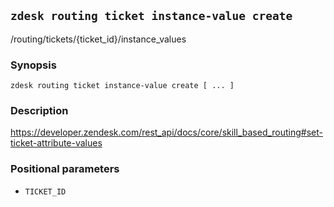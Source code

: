## `zdesk routing ticket instance-value create`

/routing/tickets/{ticket_id}/instance_values

### Synopsis

    zdesk routing ticket instance-value create [ ... ]

### Description

https://developer.zendesk.com/rest_api/docs/core/skill_based_routing#set-ticket-attribute-values

### Positional parameters

* `TICKET_ID`

